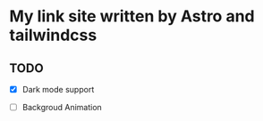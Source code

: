 # My link site written by Astro and tailwindcss 

## TODO

- [x] Dark mode support
- [ ] Backgroud Animation

